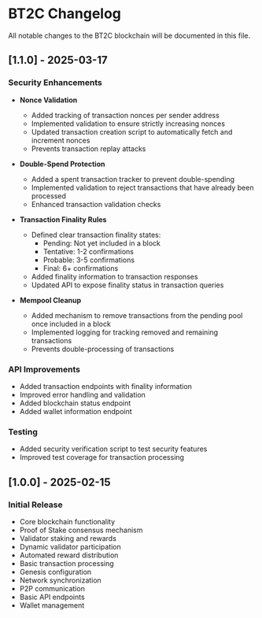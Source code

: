 # BT2C Changelog

All notable changes to the BT2C blockchain will be documented in this file.

## [1.1.0] - 2025-03-17

### Security Enhancements
- **Nonce Validation**
  - Added tracking of transaction nonces per sender address
  - Implemented validation to ensure strictly increasing nonces
  - Updated transaction creation script to automatically fetch and increment nonces
  - Prevents transaction replay attacks

- **Double-Spend Protection**
  - Added a spent transaction tracker to prevent double-spending
  - Implemented validation to reject transactions that have already been processed
  - Enhanced transaction validation checks

- **Transaction Finality Rules**
  - Defined clear transaction finality states:
    - Pending: Not yet included in a block
    - Tentative: 1-2 confirmations
    - Probable: 3-5 confirmations
    - Final: 6+ confirmations
  - Added finality information to transaction responses
  - Updated API to expose finality status in transaction queries

- **Mempool Cleanup**
  - Added mechanism to remove transactions from the pending pool once included in a block
  - Implemented logging for tracking removed and remaining transactions
  - Prevents double-processing of transactions

### API Improvements
- Added transaction endpoints with finality information
- Improved error handling and validation
- Added blockchain status endpoint
- Added wallet information endpoint

### Testing
- Added security verification script to test security features
- Improved test coverage for transaction processing

## [1.0.0] - 2025-02-15

### Initial Release
- Core blockchain functionality
- Proof of Stake consensus mechanism
- Validator staking and rewards
- Dynamic validator participation
- Automated reward distribution
- Basic transaction processing
- Genesis configuration
- Network synchronization
- P2P communication
- Basic API endpoints
- Wallet management
